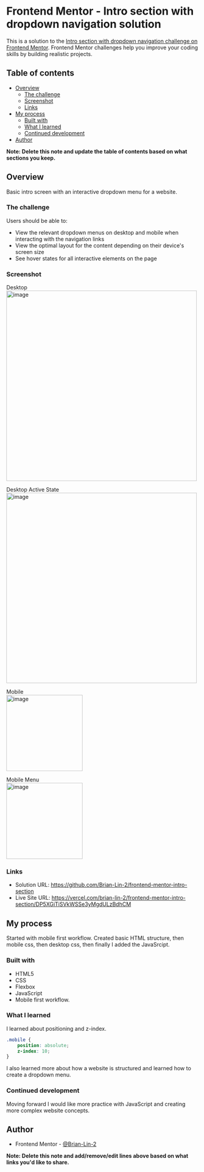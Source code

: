 # Frontend Mentor - Intro section with dropdown navigation solution

This is a solution to the [Intro section with dropdown navigation challenge on Frontend Mentor](https://www.frontendmentor.io/challenges/intro-section-with-dropdown-navigation-ryaPetHE5). Frontend Mentor challenges help you improve your coding skills by building realistic projects. 

## Table of contents

- [Overview](#overview)
  - [The challenge](#the-challenge)
  - [Screenshot](#screenshot)
  - [Links](#links)
- [My process](#my-process)
  - [Built with](#built-with)
  - [What I learned](#what-i-learned)
  - [Continued development](#continued-development)
- [Author](#author)

**Note: Delete this note and update the table of contents based on what sections you keep.**

## Overview

Basic intro screen with an interactive dropdown menu for a website. 

### The challenge

Users should be able to:

- View the relevant dropdown menus on desktop and mobile when interacting with the navigation links
- View the optimal layout for the content depending on their device's screen size
- See hover states for all interactive elements on the page

### Screenshot

Desktop
</br><img width="500" alt="image" src="https://user-images.githubusercontent.com/19761406/232360385-ed7197a0-9dc3-48d4-b433-dc452476ccd3.png">

Desktop Active State
</br><img width="500" alt="image" src="https://user-images.githubusercontent.com/19761406/232360471-1bbaa823-3cdb-4cf9-95f5-44dcbacc33a1.png">

Mobile
</br><img width="200" alt="image" src="https://user-images.githubusercontent.com/19761406/232360537-4fead06d-b90b-4d2a-ae26-a78302f89155.png">

Mobile Menu
</br><img width="200" alt="image" src="https://user-images.githubusercontent.com/19761406/232360626-9583ed47-d21f-4071-bc1f-35441932d480.png">

### Links

- Solution URL: https://github.com/Brian-Lin-2/frontend-mentor-intro-section
- Live Site URL: https://vercel.com/brian-lin-2/frontend-mentor-intro-section/DP5XGiTiSVkWSSe3yMgdULzBdhCM

## My process
Started with mobile first workflow. Created basic HTML structure, then mobile css, then desktop css, then finally I added the JavaSrcipt.

### Built with

- HTML5
- CSS
- Flexbox
- JavaScript
- Mobile first workflow.

### What I learned

I learned about positioning and z-index.
```css
.mobile {
    position: absolute;
    z-index: 10;
}
```

I also learned more about how a website is structured and learned how to create a dropdown menu.

### Continued development

Moving forward I would like more practice with JavaScript and creating more complex website concepts.

## Author

- Frontend Mentor - [@Brian-Lin-2](https://www.frontendmentor.io/profile/Brian-Lin-2)

**Note: Delete this note and add/remove/edit lines above based on what links you'd like to share.**
